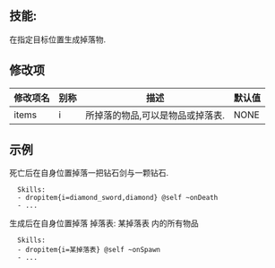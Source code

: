 技能: 
--------------------------

在指定目标位置生成掉落物.

修改项
----------

| 修改项名 | 别称    | 描述                                                                                                    | 默认值 |
|-----------|------------|----------------------------------------------------------------------------------------------------------------|---------------|
| items     | i       | 所掉落的物品,可以是物品或掉落表. | NONE          |

  

示例
--------

死亡后在自身位置掉落一把钻石剑与一颗钻石.

      Skills:
      - dropitem{i=diamond_sword,diamond} @self ~onDeath
      - ...

生成后在自身位置掉落 掉落表: 某掉落表 内的所有物品

      Skills:
      - dropitem{i=某掉落表} @self ~onSpawn
      - ...